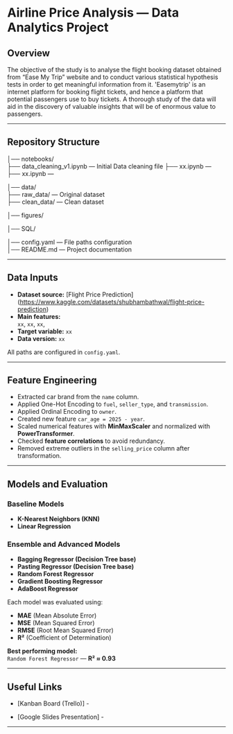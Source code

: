 # Airline Price Analysis — Data Analytics Project

## Overview
The objective of the study is to analyse the flight booking dataset obtained from “Ease My Trip” website and to conduct various statistical hypothesis tests in order to get meaningful information from it. 'Easemytrip' is an internet platform for booking flight tickets, and hence a platform that potential passengers use to buy tickets. A thorough study of the data will aid in the discovery of valuable insights that will be of enormous value to passengers.

---

## Repository Structure

│── notebooks/  
   ├── data_cleaning_v1.ipynb — Initial Data cleaning file
   ├── xx.ipynb — 
   ├── xx.ipynb — 
 
│── data/  
   ├── raw_data/ — Original dataset  
   ├── clean_data/ — Clean dataset 

  
│── figures/

│── SQL/


│── config.yaml — File paths configuration  
│── README.md — Project documentation  

---

## Data Inputs
- **Dataset source:** [Flight Price Prediction] (https://www.kaggle.com/datasets/shubhambathwal/flight-price-prediction)
- **Main features:**  
  `xx`, `xx`, `xx`,
- **Target variable:** `xx`
- **Data version:** `xx`

All paths are configured in `config.yaml`.

---

## Feature Engineering
- Extracted car brand from the `name` column.  
- Applied One-Hot Encoding to `fuel`, `seller_type`, and `transmission`.  
- Applied Ordinal Encoding to `owner`.  
- Created new feature `car_age = 2025 - year`.  
- Scaled numerical features with **MinMaxScaler** and normalized with **PowerTransformer**.  
- Checked **feature correlations** to avoid redundancy.  
- Removed extreme outliers in the `selling_price` column after transformation.

---

## Models and Evaluation

### Baseline Models
- **K-Nearest Neighbors (KNN)**  
- **Linear Regression**

### Ensemble and Advanced Models
- **Bagging Regressor (Decision Tree base)**  
- **Pasting Regressor (Decision Tree base)**  
- **Random Forest Regressor**  
- **Gradient Boosting Regressor**  
- **AdaBoost Regressor**

Each model was evaluated using:
- **MAE** (Mean Absolute Error)  
- **MSE** (Mean Squared Error)  
- **RMSE** (Root Mean Squared Error)  
- **R²** (Coefficient of Determination)

**Best performing model:**  
 `Random Forest Regressor` — **R² ≈ 0.93**

---

## Useful Links  

- [Kanban Board (Trello)] - 


- [Google Slides Presentation] - 


---

